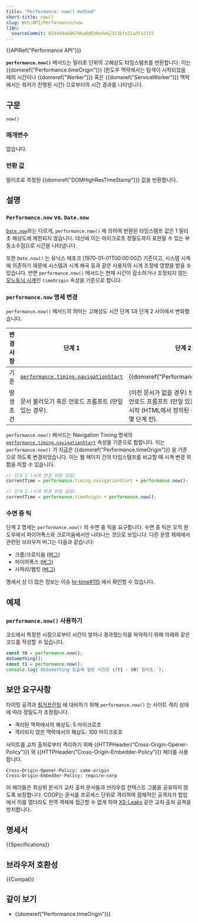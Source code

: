 ```yaml
---
title: "Performance: now() method"
short-title: now()
slug: Web/API/Performance/now
l10n:
  sourceCommit: 024449e686746a0d036edeb2323bfe21adfa2155
---
```


{{APIRef("Performance API")}}

**`performance.now()`** 메서드는 밀리초 단위의 고해상도 타임스탬프를 반환합니다. 이는 {{domxref("Performance.timeOrigin")}} (윈도우 맥락에서는 탐색이 시작되었을 때의 시간이나 {{domxref("Worker")}} 혹은 {{domxref("ServiceWorker")}} 맥락에서는 워커가 진행된 시간) 으로부터의 시간 경과를 나타냅니다.

## 구문

```js-nolint
now()
```

### 매개변수

없습니다.

### 반환 값

밀리초로 측정된 {{domxref("DOMHighResTimeStamp")}} 값을 반환합니다.

## 설명

### `Performance.now` vs. `Date.now`

[`Date.now`](/ko/docs/Web/JavaScript/Reference/Global_Objects/Date/now)와는 다르게, `performance.now()` 에 의하여 반환된 타임스탬프 값은 1 밀리초 해상도에 제한되지 않습니다. 대신에 이는 마이크로초 정밀도까지 표현될 수 있는 부동소수점으로 시간을 나타냅니다.

또한 `Date.now()` 는 유닉스 에포크 (1970-01-01T00:00:00Z) 기준이고, 시스템 시계에 의존하기 때문에 시스템과 시계 왜곡 등과 같은 사용자의 시계 조정에 영향을 받을 수 있습니다.
반면 `performance.now()` 메서드는 현재 시간이 감소하거나 조정되지 않는 [모노토닉 시계](https://w3c.github.io/hr-time/#dfn-monotonic-clock)인 `timeOrigin` 속성을 기준으로 합니다.

### `performance.now` 명세 변경

`performance.now()` 메서드의 의미는 고해상도 시간 단계 1과 단계 2 사이에서 변화했습니다.

| 변경 사항 | 단계 1                                                                                     | 단계 2                                                                                                                                      |
| --------- | ------------------------------------------------------------------------------------------ | ------------------------------------------------------------------------------------------------------------------------------------------- |
| 기준      | [`performance.timing.navigationStart`](/ko/docs/Web/API/PerformanceTiming/navigationStart) | {{domxref("Performance.timeOrigin")}}                                                                                                       |
| 발생 조건 | 문서 불러오기 혹은 언로드 프롬프트 (만일 있는 경우).                                       | (이전 문서가 없을 경우) 브라우저 맥락 생성, 언로드 프롬프트 (만일 있는 경우), 혹은 탐색 시작 (HTML에서 정의된 것처럼, 불러오기 몇 단계 전). |

`performance.now()` 메서드는 Navigation Timing 명세의 [`performance.timing.navigationStart`](/ko/docs/Web/API/PerformanceTiming/navigationStart) 속성을 기준으로 합합니다. 이는 `performance.now()` 가 지금은 {{domxref("Performance.timeOrigin")}} 을 기준으로 하도록 변경되었습니다. 이는 웹 페이지 간의 타임스탬프를 비교할 때 시계 변경 위험을 피할 수 있습니다.

```js
// 단계 1 (시계 변경 위험 있음)
currentTime = performance.timing.navigationStart + performance.now();

// 단계 2 (시계 변경 위험 없음)
currentTime = performance.timeOrigin + performance.now();
```

### 수면 중 틱

단계 2 명세는 `performance.now()` 의 수면 중 틱을 요구합니다. 수면 중 틱은 오직 윈도우에서 파이어폭스와 크로미움에서만 나타나는 것으로 보입니다. 다른 운영 체제에서 관련된 브라우저 버그는 다음과 같습니다:

- 크롬/크로미움 ([버그](https://bugs.chromium.org/p/chromium/issues/detail?id=1206450))
- 파이어폭스 ([버그](https://bugzilla.mozilla.org/show_bug.cgi?id=1709767))
- 사파리/웹킷 ([버그](https://bugs.webkit.org/show_bug.cgi?id=225610))

명세서 상 더 많은 정보는 이슈 [hr-time#115](https://github.com/w3c/hr-time/issues/115#issuecomment-1172985601) 에서 확인할 수 있습니다.

## 예제

### `performance.now()` 사용하기

코드에서 특정한 시점으로부터 시간이 얼마나 경과했는지를 파악하기 위해 아래와 같은 코드를 작성할 수 있습니다.

```js
const t0 = performance.now();
doSomething();
const t1 = performance.now();
console.log(`doSomething 호출에 걸린 시간은 ${t1 - t0} 밀리초.`);
```

## 보안 요구사항

타이밍 공격과 [핑거프린팅](/ko/docs/Glossary/Fingerprinting) 에 대비하기 위해 `performance.now()` 는 사이트 격리 상태에 따라 정밀도가 조정됩니다.

- 격리된 맥락에서의 해상도: 5 마이크로초
- 격리되지 않은 맥락에서의 해상도: 100 마이크로초

사이트를 교차 출처로부터 격리하기 위해 {{HTTPHeader("Cross-Origin-Opener-Policy")}} 와
{{HTTPHeader("Cross-Origin-Embedder-Policy")}} 헤더를 사용합니다.

```http
Cross-Origin-Opener-Policy: same-origin
Cross-Origin-Embedder-Policy: require-corp
```

이 헤더들은 최상위 문서가 교차 출처 문서들과 브라우징 컨텍스트 그룹을 공유하지 않도록 보장합니다. COOP는 문서를 프로세스 단위로 격리하여 잠재적인 공격자가 팝업에서 이를 열더라도 전역 객체에 접근할 수 없게 하여 [XS-Leaks](https://github.com/xsleaks/xsleaks) 같은 교차 출처 공격을 방지합니다.

## 명세서

{{Specifications}}

## 브라우저 호환성

{{Compat}}

## 같이 보기

- {{domxref("Performance.timeOrigin")}}
